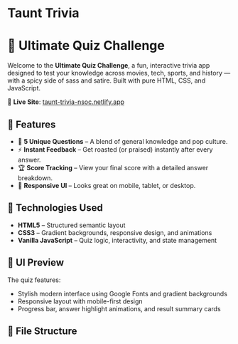 # Taunt Trivia
# 🧠 Ultimate Quiz Challenge

Welcome to the **Ultimate Quiz Challenge**, a fun, interactive trivia app designed to test your knowledge across movies, tech, sports, and history — with a spicy side of sass and satire. Built with pure HTML, CSS, and JavaScript.

🔗 **Live Site**: [taunt-trivia-nsoc.netlify.app](https://taunt-trivia-nsoc.netlify.app)

## 🚀 Features

- 🎯 **5 Unique Questions** – A blend of general knowledge and pop culture.
- ⚡ **Instant Feedback** – Get roasted (or praised) instantly after every answer.
- 🏆 **Score Tracking** – View your final score with a detailed answer breakdown.
- 📱 **Responsive UI** – Looks great on mobile, tablet, or desktop.

## 🧩 Technologies Used

- **HTML5** – Structured semantic layout
- **CSS3** – Gradient backgrounds, responsive design, and animations
- **Vanilla JavaScript** – Quiz logic, interactivity, and state management

## 🎨 UI Preview

The quiz features:
- Stylish modern interface using Google Fonts and gradient backgrounds
- Responsive layout with mobile-first design
- Progress bar, answer highlight animations, and result summary cards

## 📁 File Structure

